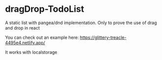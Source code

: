 # dragDrop-TodoList
A static list with pangea/dnd implementation. Only to prove the use of drag and drop in react

You can check out an example here:
https://glittery-treacle-4495e4.netlify.app/

It works with localstorage
